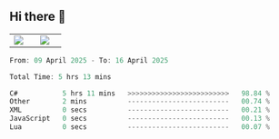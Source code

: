 ## Hi there 👋

<p align="center">
  <table align="center">
  <tr border="none">
  <td width="35%" align="center">
    <img  align="center"  src="http://github-profile-summary-cards.vercel.app/api/cards/stats?username=ricepunk&theme=github_dark" />
  </td>
    
  <td width="65%" align="center">
    <img  align="center"  src="http://github-profile-summary-cards.vercel.app/api/cards/profile-details?username=ricepunk&theme=github_dark" />
  </td>
  </tr>
  </table>
</p>

<!--START_SECTION:waka-->

```typescript
From: 09 April 2025 - To: 16 April 2025

Total Time: 5 hrs 13 mins

C#           5 hrs 11 mins   >>>>>>>>>>>>>>>>>>>>>>>>>   98.84 %
Other        2 mins          -------------------------   00.74 %
XML          0 secs          -------------------------   00.21 %
JavaScript   0 secs          -------------------------   00.13 %
Lua          0 secs          -------------------------   00.07 %
```

<!--END_SECTION:waka-->
